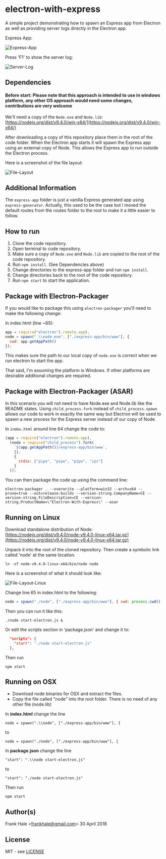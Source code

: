 # electron-with-express

A simple project demonstrating how to spawn an Express app from Electron as well
as providing server logs directly in the Electron app.

Express App:

![Express-App](screenshots/express-app.png)

Press 'F1' to show the server log:

![Server-Log](screenshots/server-log.png)

## Dependencies

#### Before start: Please note that this approach is intended to use in windows platform, any other OS approach would need some changes, contributions are very welcome

We'll need a copy of the `Node.exe` and `Node.lib`: [https://nodejs.org/dist/v9.4.0/win-x64/](https://nodejs.org/dist/v9.4.0/win-x64/)

After downloading a copy of this repository place them in the root of the code
folder. When the Electron app starts it will spawn the Express app using an external copy of Node. This allows the Express app to run outside the Electron process.

Here is a screenshot of the file layout:

![File-Layout](screenshots/file-layout.png)

## Additional Information

The `express-app` folder is just a vanilla Express generated app using
`express-generator`. Actually, this used to be the case but I moved the default routes from the routes folder to the root to make it a little easier to follow.

## How to run

1.  Clone the code repository.
2.  Open terminal to code repository.
3.  Make sure a copy of `Node.exe` and `Node.lib` are copied to the root of the
    code repository.
4.  Run `npm install`. (See Dependencies above)
5.  Change directories to the express-app folder and run `npm install`.
6.  Change directories back to the root of the code repository.
7.  Run `npm start` to start the application.

## Package with Electron-Packager

If you would like to package this using `electron-packager` you'll need to
make the following change:

In index.html (line ~65):

```javascript
app = require("electron").remote.app),
node = spawn(".\\node.exe", ["./express-app/bin/www"], {
  cwd: app.getAppPath()
});
```

This makes sure the path to our local copy of `node.exe` is correct when we run electron to start the app.

That said, I'm assuming the platform is Windows. If other platforms are desirable additional changes are required.

## Package with Electron-Packager (ASAR)

In this scenario you will not need to have Node.exe and Node.lib like the README states. Using `child_process.fork` instead of `child_process.spawn` allows our code to work in exactly the same way but Electron will be used to spawn a new process for the Express server instead of our copy of Node.

In `index.html` around line 64 change the code to:

```javascript
(app = require("electron").remote.app),
  (node = require("child_process").fork(
    `${app.getAppPath()}/express-app/bin/www`,
    [],
    {
      stdio: ["pipe", "pipe", "pipe", "ipc"]
    }
  ));
```

You can then package the code up using the command line:

```
electron-packager . --overwrite --platform=win32 --arch=x64 --prune=true --out=release-builds --version-string.CompanyName=CE --version-string.FileDescription=CE --version-string.ProductName=\"Electron-With-Express\" --asar
```

## Running on Linux

Download standalone distribution of Node:
[https://nodejs.org/dist/v9.4.0/node-v9.4.0-linux-x64.tar.gz](https://nodejs.org/dist/v9.4.0/node-v9.4.0-linux-x64.tar.gz)

Unpack it into the root of the cloned repository. Then create a symbolic link called 'node' at the same location.

```
ln -sf node-v9.4.0-linux-x64/bin/node node
```

Here is a screenshot of what it should look like:

![File-Layout-Linux](screenshots/express-with-electron-linux-folder-structure-screenshot.png)

Change line 65 in index.html to the following:

```javascript
node = spawn("./node", ["./express-app/bin/www"], { cwd: process.cwd() });
```

Then you can run it like this:

```
./node start-electron.js &
```

Or edit the scripts section in 'package.json' and change it to:

```json
  "scripts": {
    "start": "./node start-electron.js"
  },
```

Then run

```
npm start
```

## Running on OSX

* Download node binaries for OSX and extract the files.
* Copy the file called "node" into the root folder. There is no need of any other file (node.lib)

In **index.html** change the line

```
node = spawn(".\\node", ["./express-app/bin/www"], {
```

to

```
node = spawn("./node", ["./express-app/bin/www"], {
```

In **package.json** change the line

```
"start": ".\\node start-electron.js"
```

to

```
"start": "./node start-electron.js"
```

Then run

```
npm start
```

## Author(s)

Frank Hale &lt;frankhale@gmail.com&gt;
30 April 2018

## License

MIT - see [LICENSE](LICENSE)
